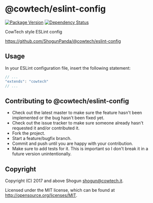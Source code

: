 # @cowtech/eslint-config

[![Package Version](https://badge.fury.io/js/cowtech/eslint-config.png)](http://badge.fury.io/js/cowtech/eslint-config)
[![Dependency Status](https://gemnasium.com/ShogunPanda/@cowtech/eslint-config.png?travis)](https://gemnasium.com/ShogunPanda/cowtech/eslint-config)

CowTech style ESLint config

https://github.com/ShogunPanda/@cowtech/eslint-config

## Usage

In your ESLint configuration file, insert the following statement:

```javascript
// ...
"extends": "cowtech"
// ...
```

## Contributing to @cowtech/eslint-config

* Check out the latest master to make sure the feature hasn't been implemented or the bug hasn't been fixed yet.
* Check out the issue tracker to make sure someone already hasn't requested it and/or contributed it.
* Fork the project.
* Start a feature/bugfix branch.
* Commit and push until you are happy with your contribution.
* Make sure to add tests for it. This is important so I don't break it in a future version unintentionally.

## Copyright

Copyright (C) 2017 and above Shogun <shogun@cowtech.it>.

Licensed under the MIT license, which can be found at http://opensource.org/licenses/MIT.
